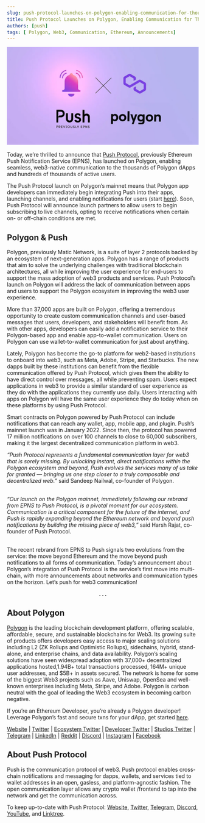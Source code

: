 ```yaml
---
slug: push-protocol-launches-on-polygon-enabling-communication-for-thousands-of-dapps
title: Push Protocol Launches on Polygon, Enabling Communication for Thousands of Dapps
authors: [push]
tags: [ Polygon, Web3, Communication, Ethereum, Announcements]
---
```


![Docusaurus Image](./cover-image.webp)

<!--truncate-->

Today, we’re thrilled to announce that [Push Protocol](http://push.org/), previously Ethereum Push Notification Service (EPNS), has launched on Polygon, enabling seamless, web3-native communication to the thousands of Polygon dApps and hundreds of thousands of active users.

The Push Protocol launch on Polygon’s mainnet means that Polygon app developers can immediately begin integrating Push into their apps, launching channels, and enabling notifications for users (start [here](https://docs.epns.io/developers/developer-guides/create-your-notif-channel/enabling-channel-on-other-chains/polygon-channel-setup)). Soon, Push Protocol will announce launch partners to allow users to begin subscribing to live channels, opting to receive notifications when certain on- or off-chain conditions are met.

## Polygon & Push
Polygon, previously Matic Network, is a suite of layer 2 protocols backed by an ecosystem of next-generation apps. Polygon has a range of products that aim to solve the underlying challenges with traditional blockchain architectures, all while improving the user experience for end-users to support the mass adoption of web3 products and services. Push Protocol’s launch on Polygon will address the lack of communication between apps and users to support the Polygon ecosystem in improving the web3 user experience.

More than 37,000 apps are built on Polygon, offering a tremendous opportunity to create custom communication channels and user-based messages that users, developers, and stakeholders will benefit from. As with other apps, developers can easily add a notification service to their Polygon-based app and enable app-to-wallet communication. Users on Polygon can use wallet-to-wallet communication for just about anything.

Lately, Polygon has become the go-to platform for web2-based institutions to onboard into web3, such as Meta, Adobe, Stripe, and Starbucks. The new dapps built by these institutions can benefit from the flexible communication offered by Push Protocol, which gives them the ability to have direct control over messages, all while preventing spam. Users expect applications in web3 to provide a similar standard of user experience as they do with the applications they currently use daily. Users interacting with apps on Polygon will have the same user experience they do today when on these platforms by using Push Protocol.

Smart contracts on Polygon powered by Push Protocol can include notifications that can reach any wallet, app, mobile app, and plugin. Push’s mainnet launch was in January 2022. Since then, the protocol has powered 17 million notifications on over 100 channels to close to 60,000 subscribers, making it the largest decentralized communication platform in web3.

<i>“Push Protocol represents a fundamental communication layer for web3 that is sorely missing. By unlocking instant, direct notifications within the Polygon ecosystem and beyond, Push evolves the services many of us take for granted — bringing us one step closer to a truly composable and decentralized web.”</i> said Sandeep Nailwal, co-founder of Polygon.<br/><br/>

<i>“Our launch on the Polygon mainnet, immediately following our rebrand from EPNS to Push Protocol, is a pivotal moment for our ecosystem. Communication is a critical component for the future of the internet, and Push is rapidly expanding beyond the Ethereum network and beyond push notifications by building the missing piece of web3,”</i> said Harsh Rajat, co-founder of Push Protocol.<br/><br/>

The recent rebrand from EPNS to Push signals two evolutions from the service: the move beyond Ethereum and the move beyond push notifications to all forms of communication. Today’s announcement about Polygon’s integration of Push Protocol is the service’s first move into multi-chain, with more announcements about networks and communication types on the horizon. Let’s push for web3 communication!

<center><b>.  .  .</b></center>

## About Polygon
[Polygon](https://polygon.technology/) is the leading blockchain development platform, offering scalable, affordable, secure, and sustainable blockchains for Web3. Its growing suite of products offers developers easy access to major scaling solutions including L2 (ZK Rollups and Optimistic Rollups), sidechains, hybrid, stand-alone, and enterprise chains, and data availability. Polygon’s scaling solutions have seen widespread adoption with 37,000+ decentralized applications hosted,1.94B+ total transactions processed, 164M+ unique user addresses, and $5B+ in assets secured. The network is home for some of the biggest Web3 projects such as Aave, Uniswap, OpenSea and well-known enterprises including Meta, Stripe, and Adobe. Polygon is carbon neutral with the goal of leading the Web3 ecosystem in becoming carbon negative.

If you’re an Ethereum Developer, you’re already a Polygon developer! Leverage Polygon’s fast and secure txns for your dApp, get started [here](https://docs.polygon.technology/docs/develop/getting-started).

[Website](https://polygon.technology/) | [Twitter](https://twitter.com/intent/user?screen_name=0xPolygon) | [Ecosystem Twitter](https://twitter.com/intent/user?screen_name=0xPolygonNews) | [Developer Twitter](https://twitter.com/intent/user?screen_name=0xPolygonDevs) | [Studios Twitter](https://twitter.com/intent/user?screen_name=polygonstudios) | [Telegram](https://t.me/polygonofficial) | [LinkedIn](https://www.linkedin.com/company/13449964/admin/) | [Reddit](https://www.reddit.com/r/0xpolygon/) | [Discord](https://discord.gg/XvpHAxZ) | [Instagram](https://www.instagram.com/0xpolygon/) | [Facebook](https://www.facebook.com/0xPolygon.Technology)

## About Push Protocol

Push is the communication protocol of web3. Push protocol enables cross-chain notifications and messaging for dapps, wallets, and services tied to wallet addresses in an open, gasless, and platform-agnostic fashion. The open communication layer allows any crypto wallet /frontend to tap into the network and get the communication across.

To keep up-to-date with Push Protocol: [Website](https://push.org/), [Twitter](https://twitter.com/pushprotocol), [Telegram](https://t.me/epnsproject), [Discord](https://discord.gg/pushprotocol), [YouTube](https://www.youtube.com/c/EthereumPushNotificationService), and [Linktree](https://linktr.ee/pushprotocol).

